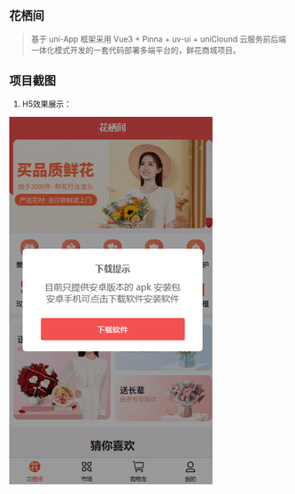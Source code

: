 ## 花栖间
> 基于 uni-App 框架采用 Vue3 + Pinna + uv-ui + uniClound 云服务前后端一体化模式开发的一套代码部署多端平台的，鲜花商城项目。

## 项目截图

1. H5效果展示：

![H5效果图](docs/image.png)